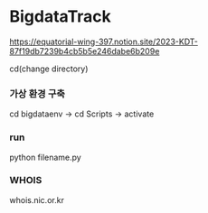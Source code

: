 # BigdataTrack

https://equatorial-wing-397.notion.site/2023-KDT-87f19db7239b4cb5b5e246dabe6b209e

cd(change directory) 
### 가상 환경 구축
cd bigdataenv -> cd Scripts -> activate

### run
python filename.py

### WHOIS
whois.nic.or.kr